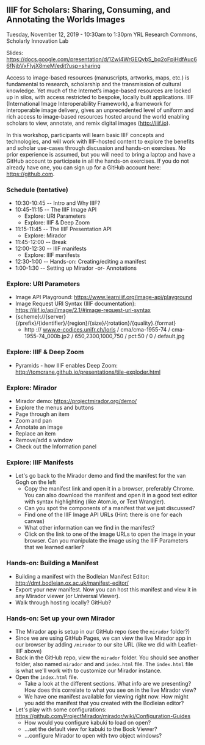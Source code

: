 ## IIIF for Scholars: Sharing, Consuming, and Annotating the Worlds Images

Tuesday, November 12, 2019 - 10:30am to 1:30pm
YRL Research Commons, Scholarly Innovation Lab

Slides: https://docs.google.com/presentation/d/1Zwl4WrGEQybS_bq2oFpjHdfAuc66fNjbVxFlyjX8meM/edit?usp=sharing

Access to image-based resources (manuscripts, artworks, maps, etc.) is fundamental to research, scholarship and the transmission of cultural knowledge. Yet much of the Internet’s image-based resources are locked up in silos, with access restricted to bespoke, locally built applications. IIIF (International Image Interoperability Framework), a framework for interoperable image delivery, gives an unprecedented level of uniform and rich access to image-based resources hosted around the world enabling scholars to view, annotate, and remix digital images (http://iiif.io).

In this workshop, participants will learn basic IIIF concepts and technologies, and will work with IIIF-hosted content to explore the benefits and scholar use-cases through discussion and hands-on exercises. No prior experience is assumed, but you will need to bring a laptop and have a GitHub account to participate in all the hands-on exercises. If you do not already have one, you can sign up for a GitHub account here: https://github.com.

### Schedule (tentative)
* 10:30-10:45 -- Intro and Why IIIF?
* 10:45-11:15 -- The IIIF Image API
    * Explore: URI Parameters
    * Explore: IIIF & Deep Zoom
* 11:15-11:45 -- The IIIF Presentation API
    * Explore: Mirador
* 11:45-12:00 -- Break
* 12:00-12:30 -- IIIF manifests
    * Explore: IIIF manifests
* 12:30-1:00 -- Hands-on: Creating/editing a manifest
* 1:00-1:30 -- Setting up Mirador -or- Annotations

### Explore: URI Parameters
* Image API Playground: https://www.learniiif.org/image-api/playground
* Image Request URI Syntax (IIIF documentation): https://iiif.io/api/image/2.1/#image-request-uri-syntax
* {scheme}://{server}{/prefix}/{identifier}/{region}/{size}/{rotation}/{quality}.{format}
    * http :// www.e-codices.unifr.ch/loris / cma/cma-1955-74 / cma-1955-74_000b.jp2 / 650,2300,1000,750 / pct:50 / 0 / default.jpg

### Explore: IIIF & Deep Zoom
* Pyramids - how IIIF enables Deep Zoom: http://tomcrane.github.io/presentations/tile-exploder.html

### Explore: Mirador
* Mirador demo: https://projectmirador.org/demo/
* Explore the menus and buttons
* Page through an item
* Zoom and pan
* Annotate an image
* Replace an item
* Remove/add a window
* Check out the Information panel

### Explore: IIIF Manifests
* Let's go back to the Mirador demo and find the manifest for the van Gogh on the left
    * Copy the manifest link and open it in a browser, preferably Chrome. You can also download the manifest and open it in a good text editor with syntax highlighting (like Atom.io, or Text Wrangler).
    * Can you spot the components of a manifest that we just discussed?
    * Find one of the IIIF Image API URLs (Hint: there is one for each canvas)
    * What other information can we find in the manifest?
    * Click on the link to one of the image URLs to open the image in your browser. Can you manipulate the image using the IIIF Parameters that we learned earlier?

### Hands-on: Building a Manifest
* Building a manifest with the Bodleian Manifest Editor: http://dmt.bodleian.ox.ac.uk/manifest-editor/
* Export your new manifest. Now you can host this manifest and view it in any Mirador viewer (or Universal Viewer).
* Walk through hosting locally? GitHub?

### Hands-on: Set up your own Mirador
* The Mirador app is setup in our GitHub repo (see the `mirador` folder?)
* Since we are using GitHub Pages, we can view the live Mirador app in our browser by adding `/mirador` to our site URL (like we did with Leaflet-IIIF above)
* Back in the GitHub repo, view the `mirador` folder. You should see another folder, also named `mirador` and and `index.html` file. The `index.html` file is what we'll work with to customize our Mirador instance.
* Open the `index.html` file.
    * Take a look at the different sections. What info are we presenting? How does this correlate to what you see on in the live Mirador view?
    * We have one manifest available for viewing right now. How might you add the manifest that you created with the Bodleian editor?
* Let's play with some configurations: https://github.com/ProjectMirador/mirador/wiki/Configuration-Guides
    * How would you configure kabuki to load on open?
    * ...set the default view for kabuki to the Book Viewer?
    * ...configure Mirador to open with two object windows?
